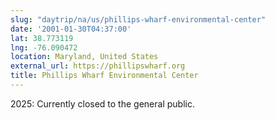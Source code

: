 ```yaml
---
slug: "daytrip/na/us/phillips-wharf-environmental-center"
date: '2001-01-30T04:37:00'
lat: 38.773119
lng: -76.090472
location: Maryland, United States
external_url: https://phillipswharf.org
title: Phillips Wharf Environmental Center
---
```

2025: Currently closed to the general public.
